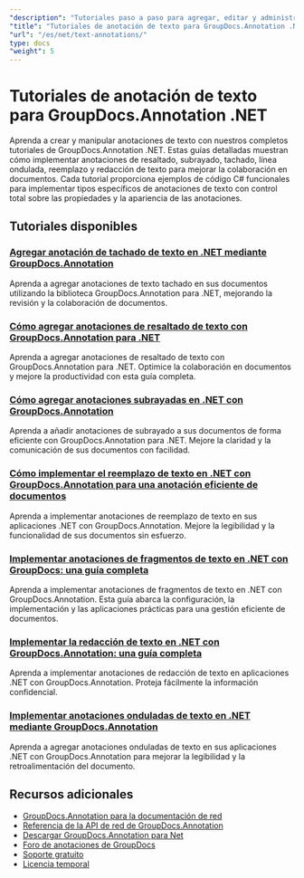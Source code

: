 ```yaml
---
"description": "Tutoriales paso a paso para agregar, editar y administrar anotaciones de texto en documentos usando GroupDocs.Annotation para .NET."
"title": "Tutoriales de anotación de texto para GroupDocs.Annotation .NET"
"url": "/es/net/text-annotations/"
type: docs
"weight": 5
---
```


# Tutoriales de anotación de texto para GroupDocs.Annotation .NET

Aprenda a crear y manipular anotaciones de texto con nuestros completos tutoriales de GroupDocs.Annotation .NET. Estas guías detalladas muestran cómo implementar anotaciones de resaltado, subrayado, tachado, línea ondulada, reemplazo y redacción de texto para mejorar la colaboración en documentos. Cada tutorial proporciona ejemplos de código C# funcionales para implementar tipos específicos de anotaciones de texto con control total sobre las propiedades y la apariencia de las anotaciones.

## Tutoriales disponibles

### [Agregar anotación de tachado de texto en .NET mediante GroupDocs.Annotation](./add-text-strikeout-annotation-dotnet-groupdocs/)
Aprenda a agregar anotaciones de texto tachado en sus documentos utilizando la biblioteca GroupDocs.Annotation para .NET, mejorando la revisión y la colaboración de documentos.

### [Cómo agregar anotaciones de resaltado de texto con GroupDocs.Annotation para .NET](./groupdocs-annotation-net-text-highlight/)
Aprenda a agregar anotaciones de resaltado de texto con GroupDocs.Annotation para .NET. Optimice la colaboración en documentos y mejore la productividad con esta guía completa.

### [Cómo agregar anotaciones subrayadas en .NET con GroupDocs.Annotation](./add-underline-annotations-dotnet-groupdocs/)
Aprenda a añadir anotaciones de subrayado a sus documentos de forma eficiente con GroupDocs.Annotation para .NET. Mejore la claridad y la comunicación de sus documentos con facilidad.

### [Cómo implementar el reemplazo de texto en .NET con GroupDocs.Annotation para una anotación eficiente de documentos](./implement-text-replacement-net-groupdocs-annotation/)
Aprenda a implementar anotaciones de reemplazo de texto en sus aplicaciones .NET con GroupDocs.Annotation. Mejore la legibilidad y la funcionalidad de sus documentos sin esfuerzo.

### [Implementar anotaciones de fragmentos de texto en .NET con GroupDocs: una guía completa](./implement-text-fragment-annotations-net-groupdocs/)
Aprenda a implementar anotaciones de fragmentos de texto en .NET con GroupDocs.Annotation. Esta guía abarca la configuración, la implementación y las aplicaciones prácticas para una gestión eficiente de documentos.

### [Implementar la redacción de texto en .NET con GroupDocs.Annotation: una guía completa](./implement-text-redaction-dotnet-groupdocs-annotation/)
Aprenda a implementar anotaciones de redacción de texto en aplicaciones .NET con GroupDocs.Annotation. Proteja fácilmente la información confidencial.

### [Implementar anotaciones onduladas de texto en .NET mediante GroupDocs.Annotation](./implement-squiggly-annotations-net-groupdocs/)
Aprenda a agregar anotaciones onduladas de texto en sus aplicaciones .NET con GroupDocs.Annotation para mejorar la legibilidad y la retroalimentación del documento.

## Recursos adicionales

- [GroupDocs.Annotation para la documentación de red](https://docs.groupdocs.com/annotation/net/)
- [Referencia de la API de red de GroupDocs.Annotation](https://reference.groupdocs.com/annotation/net/)
- [Descargar GroupDocs.Annotation para Net](https://releases.groupdocs.com/annotation/net/)
- [Foro de anotaciones de GroupDocs](https://forum.groupdocs.com/c/annotation)
- [Soporte gratuito](https://forum.groupdocs.com/)
- [Licencia temporal](https://purchase.groupdocs.com/temporary-license/)